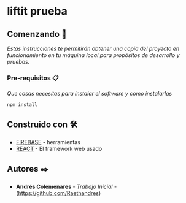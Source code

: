 # liftit prueba


## Comenzando 🚀

_Estas instrucciones te permitirán obtener una copia del proyecto en funcionamiento en tu máquina local para propósitos de desarrollo y pruebas._


### Pre-requisitos 📋

_Que cosas necesitas para instalar el software y como instalarlas_

```
npm install
```


## Construido con 🛠️


* [FIREBASE](http://www.firebase.com) - herramientas
* [REACT](https://react.com/) - El framework web usado




## Autores ✒️


* **Andrés Colemenares** - *Trabajo Inicial* -(https://github.com/Raethandres)
